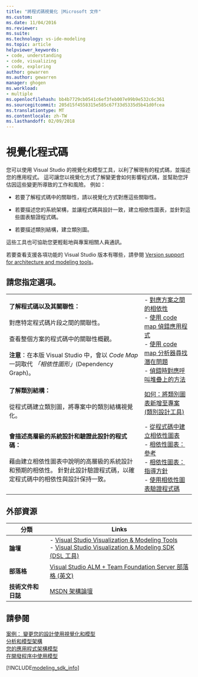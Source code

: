 ```yaml
---
title: "將程式碼視覺化 |Microsoft 文件"
ms.custom: 
ms.date: 11/04/2016
ms.reviewer: 
ms.suite: 
ms.technology: vs-ide-modeling
ms.topic: article
helpviewer_keywords:
- code, understanding
- code, visualizing
- code, exploring
author: gewarren
ms.author: gewarren
manager: ghogen
ms.workload:
- multiple
ms.openlocfilehash: bb4b7729cb0541c6ef3feb007e99b9e532c6c361
ms.sourcegitcommit: 205d15f4558315e585c67f33d5335d5b41d0fcea
ms.translationtype: MT
ms.contentlocale: zh-TW
ms.lasthandoff: 02/09/2018
---
```

# <a name="visualize-code"></a>視覺化程式碼
您可以使用 Visual Studio 的視覺化和模型工具，以利了解現有的程式碼，並描述您的應用程式。 這可讓您以視覺化方式了解變更會如何影響程式碼，並幫助您評估因這些變更所導致的工作和風險。 例如：  
  
-   若要了解程式碼中的關聯性，請以視覺化方式對應這些關聯性。  
  
-   若要描述您的系統架構，並讓程式碼與設計一致，建立相依性圖表，並針對這些圖表驗證程式碼。  
  
-   若要描述類別結構，建立類別圖。  
  
 這些工具也可協助您更輕鬆地與專案相關人員通訊。 
  
 若要查看支援各項功能的 Visual Studio 版本有哪些，請參閱 [Version support for architecture and modeling tools](../modeling/what-s-new-for-design-in-visual-studio.md#VersionSupport)。  
  
## <a name="what-do-you-want-to-do"></a>請您指定選項。  
  
|||  
|-|-|  
|**了解程式碼以及其關聯性：**<br /><br /> 對應特定程式碼片段之間的關聯性。<br /><br /> 查看整個方案的程式碼中的關聯性概觀。<br /><br /> **注意**：在本版 Visual Studio 中，會以 *Code Map* 一詞取代 *「相依性圖形」*(Dependency Graph)。|-   [對應方案之間的相依性](../modeling/map-dependencies-across-your-solutions.md)<br />-   [使用 code map 偵錯應用程式](../modeling/use-code-maps-to-debug-your-applications.md)<br />-   [使用 code map 分析器尋找潛在問題](../modeling/find-potential-problems-using-code-map-analyzers.md)<br />-   [偵錯時對應呼叫堆疊上的方法](../debugger/map-methods-on-the-call-stack-while-debugging-in-visual-studio.md)|  
|**了解類別結構：**<br /><br /> 從程式碼建立類別圖，將專案中的類別結構視覺化。|[如何：將類別圖表新增至專案 (類別設計工具)](../ide/how-to-add-class-diagrams-to-projects-class-designer.md)|  
|**會描述高層級的系統設計和驗證此設計的程式碼：**<br /><br /> 藉由建立相依性圖表中說明的高層級的系統設計和預期的相依性。 針對此設計驗證程式碼，以確定程式碼中的相依性與設計保持一致。|-   [從程式碼中建立相依性圖表](../modeling/create-layer-diagrams-from-your-code.md)<br />-   [相依性圖表： 參考](../modeling/layer-diagrams-reference.md)<br />-   [相依性圖表： 指導方針](../modeling/layer-diagrams-guidelines.md)<br />-   [使用相依性圖表驗證程式碼](../modeling/validate-code-with-layer-diagrams.md)|  
  
## <a name="external-resources"></a>外部資源  
  
|**分類**|**Links**|  
|------------------|---------------|  
|**論壇**|-   [Visual Studio Visualization & Modeling Tools](http://go.microsoft.com/fwlink/?LinkId=184720)<br />-   [Visual Studio Visualization & Modeling SDK (DSL 工具)](http://go.microsoft.com/fwlink/?LinkId=184721)|  
|**部落格**|[Visual Studio ALM + Team Foundation Server 部落格 (英文)](http://go.microsoft.com/fwlink/?LinkID=201340)|  
|**技術文件和日誌**|[MSDN 架構論壇](http://go.microsoft.com/fwlink/?LinkId=201343)|  
  
## <a name="see-also"></a>請參閱  
 [案例： 變更您的設計使用視覺化和模型](../modeling/scenario-change-your-design-using-visualization-and-modeling.md)   
 [分析和模型架構](../modeling/analyze-and-model-your-architecture.md)   
 [您的應用程式架構模型](../modeling/model-your-app-s-architecture.md)   
 [在開發程序中使用模型](../modeling/use-models-in-your-development-process.md)

[!INCLUDE[modeling_sdk_info](includes/modeling_sdk_info.md)]
